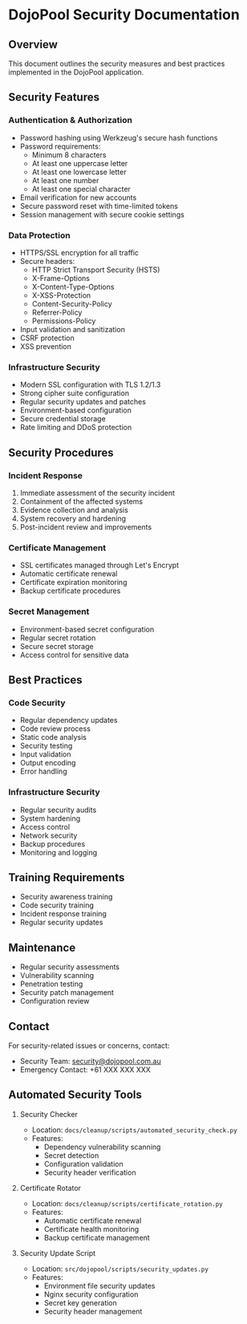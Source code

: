 # DojoPool Security Documentation

## Overview

This document outlines the security measures and best practices implemented in the DojoPool application.

## Security Features

### Authentication & Authorization

- Password hashing using Werkzeug's secure hash functions
- Password requirements:
  - Minimum 8 characters
  - At least one uppercase letter
  - At least one lowercase letter
  - At least one number
  - At least one special character
- Email verification for new accounts
- Secure password reset with time-limited tokens
- Session management with secure cookie settings

### Data Protection

- HTTPS/SSL encryption for all traffic
- Secure headers:
  - HTTP Strict Transport Security (HSTS)
  - X-Frame-Options
  - X-Content-Type-Options
  - X-XSS-Protection
  - Content-Security-Policy
  - Referrer-Policy
  - Permissions-Policy
- Input validation and sanitization
- CSRF protection
- XSS prevention

### Infrastructure Security

- Modern SSL configuration with TLS 1.2/1.3
- Strong cipher suite configuration
- Regular security updates and patches
- Environment-based configuration
- Secure credential storage
- Rate limiting and DDoS protection

## Security Procedures

### Incident Response

1. Immediate assessment of the security incident
2. Containment of the affected systems
3. Evidence collection and analysis
4. System recovery and hardening
5. Post-incident review and improvements

### Certificate Management

- SSL certificates managed through Let's Encrypt
- Automatic certificate renewal
- Certificate expiration monitoring
- Backup certificate procedures

### Secret Management

- Environment-based secret configuration
- Regular secret rotation
- Secure secret storage
- Access control for sensitive data

## Best Practices

### Code Security

- Regular dependency updates
- Code review process
- Static code analysis
- Security testing
- Input validation
- Output encoding
- Error handling

### Infrastructure Security

- Regular security audits
- System hardening
- Access control
- Network security
- Backup procedures
- Monitoring and logging

## Training Requirements

- Security awareness training
- Code security training
- Incident response training
- Regular security updates

## Maintenance

- Regular security assessments
- Vulnerability scanning
- Penetration testing
- Security patch management
- Configuration review

## Contact

For security-related issues or concerns, contact:

- Security Team: security@dojopool.com.au
- Emergency Contact: +61 XXX XXX XXX

## Automated Security Tools

1. Security Checker
   - Location: `docs/cleanup/scripts/automated_security_check.py`
   - Features:
     - Dependency vulnerability scanning
     - Secret detection
     - Configuration validation
     - Security header verification

2. Certificate Rotator
   - Location: `docs/cleanup/scripts/certificate_rotation.py`
   - Features:
     - Automatic certificate renewal
     - Certificate health monitoring
     - Backup certificate management

3. Security Update Script
   - Location: `src/dojopool/scripts/security_updates.py`
   - Features:
     - Environment file security updates
     - Nginx security configuration
     - Secret key generation
     - Security header management
